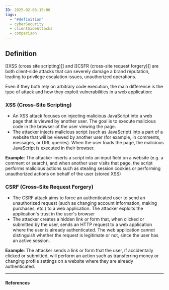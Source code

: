 ```yaml
---
ID: 2025-02-03-15:06
tags:
  - "#definition"
  - cyberSecurity
  - clientSideAttacks
  - comparison
---
```

## Definition

[[XSS (cross site scripting)]] and [[CSFR (cross-site request forgery)]] are both client-side attacks that can severely damage a brand reputation, leading to privilege escalation issues, unauthorized operations.

Even if they both rely on arbitrary code execution, the main difference is the type of attack and how they exploit vulnerabilities in a web application:

### XSS (Cross-Site Scripting)

- An XSS attack focuses on injecting malicious JavaScript into a web page that is viewed by another user. The goal is to execute malicious code in the browser of the user viewing the page.
- The attacker injects malicious script (such as JavaScript) into a part of a website that will be viewed by another user (for example, in comments, messages, or URL queries). When the user loads the page, the malicious JavaScript is executed in their browser.

**Example**: The attacker inserts a script into an input field on a website (e.g. a comment or search), and when another user visits that page, the script performs malicious actions such as stealing session cookies or performing unauthorized actions on behalf of the user (stored XSS)

### CSRF (Cross-Site Request Forgery)

- The CSRF attack aims to force an authenticated user to send an unauthorized request (such as changing account information, making purchases, etc.) to a web application. The attacker exploits the application's trust in the user's browser
-  The attacker creates a hidden link or form that, when clicked or submitted by the user, sends an HTTP request to a web application where the user is already authenticated. The web application cannot distinguish whether the request is legitimate or not, since the user has an active session.

**Example**: The attacker sends a link or form that the user, if accidentally clicked or submitted, will perform an action such as transferring money or changing profile settings on a website where they are already authenticated.

---

#### References


